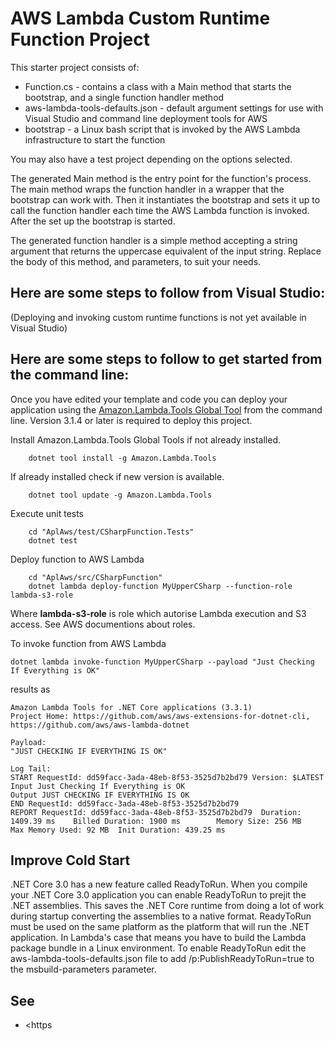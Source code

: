# AWS Lambda Custom Runtime Function Project

This starter project consists of:
* Function.cs - contains a class with a Main method that starts the bootstrap, and a single function handler method
* aws-lambda-tools-defaults.json - default argument settings for use with Visual Studio and command line deployment tools for AWS
* bootstrap - a Linux bash script that is invoked by the AWS Lambda infrastructure to start the function

You may also have a test project depending on the options selected.

The generated Main method is the entry point for the function's process.  The main method wraps the function handler in a wrapper that the bootstrap can work with.  Then it instantiates the bootstrap and sets it up to call the function handler each time the AWS Lambda function is invoked.  After the set up the bootstrap is started.

The generated function handler is a simple method accepting a string argument that returns the uppercase equivalent of the input string. Replace the body of this method, and parameters, to suit your needs. 

## Here are some steps to follow from Visual Studio:

(Deploying and invoking custom runtime functions is not yet available in Visual Studio)

## Here are some steps to follow to get started from the command line:

Once you have edited your template and code you can deploy your application using the [Amazon.Lambda.Tools Global Tool](https://github.com/aws/aws-extensions-for-dotnet-cli#aws-lambda-amazonlambdatools) from the command line.  Version 3.1.4
or later is required to deploy this project.

Install Amazon.Lambda.Tools Global Tools if not already installed.
```
    dotnet tool install -g Amazon.Lambda.Tools
```

If already installed check if new version is available.
```
    dotnet tool update -g Amazon.Lambda.Tools
```

Execute unit tests
```
    cd "AplAws/test/CSharpFunction.Tests"
    dotnet test
```

Deploy function to AWS Lambda
```
    cd "AplAws/src/CSharpFunction"
    dotnet lambda deploy-function MyUpperCSharp --function-role lambda-s3-role
```
Where **lambda-s3-role** is role which autorise Lambda execution and S3 access. See AWS documentions about roles. 

To invoke function from AWS Lambda

```
dotnet lambda invoke-function MyUpperCSharp --payload "Just Checking If Everything is OK"
```

results as

```
Amazon Lambda Tools for .NET Core applications (3.3.1)
Project Home: https://github.com/aws/aws-extensions-for-dotnet-cli, https://github.com/aws/aws-lambda-dotnet

Payload:
"JUST CHECKING IF EVERYTHING IS OK"

Log Tail:
START RequestId: dd59facc-3ada-48eb-8f53-3525d7b2bd79 Version: $LATEST
Input Just Checking If Everything is OK
Output JUST CHECKING IF EVERYTHING IS OK
END RequestId: dd59facc-3ada-48eb-8f53-3525d7b2bd79
REPORT RequestId: dd59facc-3ada-48eb-8f53-3525d7b2bd79  Duration: 1409.39 ms    Billed Duration: 1900 ms        Memory Size: 256 MB     Max Memory Used: 92 MB  Init Duration: 439.25 ms
```

## Improve Cold Start

.NET Core 3.0 has a new feature called ReadyToRun. When you compile your .NET Core 3.0 application you can enable ReadyToRun 
to prejit the .NET assemblies. This saves the .NET Core runtime from doing a lot of work during startup converting the 
assemblies to a native format. ReadyToRun must be used on the same platform as the platform that will run the .NET application. In Lambda's case
that means you have to build the Lambda package bundle in a Linux environment. To enable ReadyToRun edit the aws-lambda-tools-defaults.json
file to add /p:PublishReadyToRun=true to the msbuild-parameters parameter.

## See
* <https